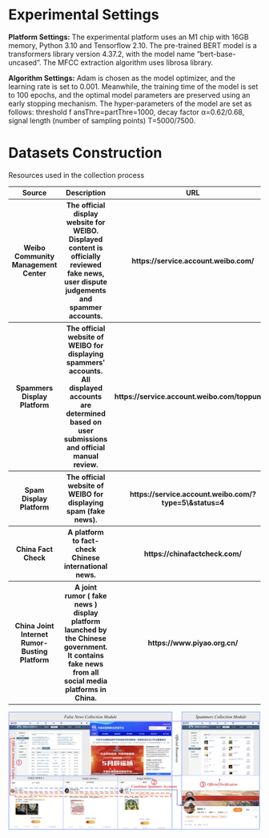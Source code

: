 # Experimental Settings

**Platform Settings:** The experimental platform uses an M1 chip with 16GB memory, Python 3.10 and Tensorflow 2.10. The pre-trained BERT model is a transformers library version 4.37.2, with the model name ”bert-base-uncased”. The MFCC extraction algorithm uses librosa library.

**Algorithm Settings:**  Adam is chosen as the model optimizer, and the learning rate is set to 0.001. Meanwhile, the training time of the model is set to 100 epochs, and the optimal model parameters are preserved using an early stopping mechanism. The hyper-parameters of the model are set as follows: threshold f ansThre=partThre=1000, decay factor α=0.62/0.68, signal length (number of sampling points) T=5000/7500.

# Datasets Construction

<table>
  <tr>
    <th width="300" >Source</th>
    <th width="600" >Description</th>
    <th width="100" >URL</th>
  </tr>
  <tr>
    <th width="300" >Weibo Community Management Center</th>
    <th width="600" >The official display website for WEIBO. Displayed content is officially reviewed fake news, user dispute judgements and spammer accounts.</th>
    <th width="100" >https://service.account.weibo.com/</th>
  </tr>
  <tr>
    <th width="300" >Spammers Display Platform</th>
    <th width="600" >The official website of WEIBO for displaying spammers' accounts. All displayed accounts are determined based on user submissions and official manual review.</th>
    <th width="100" >https://service.account.weibo.com/toppunish</th>
  </tr>
  <tr>
    <th width="300" >Spam Display Platform</th>
    <th width="600" >The official website of WEIBO for displaying spam (fake news).</th>
    <th width="100" >https://service.account.weibo.com/?type=5\&status=4</th>
  </tr>
  <tr>
    <th width="300" >China Fact Check</th>
    <th width="600" >A platform to fact-check Chinese international news.</th>
    <th width="100" >https://chinafactcheck.com/</th>
  </tr>
  <tr>
    <th width="300" >China Joint Internet Rumor-Busting Platform</th>
    <th width="600" >A joint rumor ( fake news ) display platform launched by the Chinese government. It contains fake news from all social media platforms in China.</th>
    <th width="100" >https://www.piyao.org.cn/</th>
  </tr>
Resources used in the collection process
</table>

![Weibo Dataset Construction](./fig/weibo.jpg "Weibo Dataset Construction")


